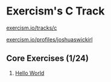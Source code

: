 Exercism's C Track
==================

[exercism.io/tracks/c](https://exercism.io/tracks/c)

[exercism.io/profiles/joshuaswickirl](https://exercism.io/profiles/joshuaswickirl)


Core Exercises (1/24)
---------------------
1. [Hello World](hello-world)

